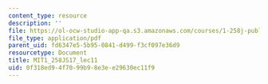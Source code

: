```yaml
---
content_type: resource
description: ''
file: https://ol-ocw-studio-app-qa.s3.amazonaws.com/courses/1-258j-public-transportation-systems-spring-2017/0f318ed94f7099b98e3ee29630ec11f9_MIT1_258JS17_lec11.pdf
file_type: application/pdf
parent_uid: fd6347e5-5b95-0841-d499-f3cf097e36d9
resourcetype: Document
title: MIT1_258JS17_lec11
uid: 0f318ed9-4f70-99b9-8e3e-e29630ec11f9
---
```

